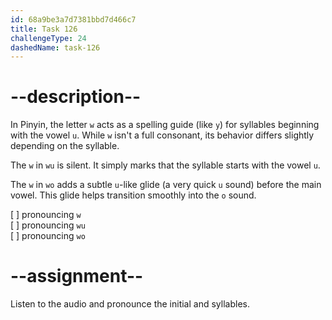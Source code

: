 ```yaml
---
id: 68a9be3a7d7381bbd7d466c7
title: Task 126
challengeType: 24
dashedName: task-126
---
```


<!--SPEAKING-->

<!-- (Audio) A: w, wu, wo -->

# --description--

In Pinyin, the letter `w` acts as a ​spelling guide​ (like `y`) for syllables beginning with the vowel `u`. While `w` isn't a full consonant, its behavior differs slightly depending on the syllable.

The `w` ​in `wu` is silent. It simply marks that the syllable starts with the vowel `u`.

The `w` in `wo` adds a subtle `u`-like glide (a very quick `u` sound) before the main vowel. This glide helps transition smoothly into the `o` sound.

[ ] pronouncing `w`  
[ ] pronouncing `wu`  
[ ] pronouncing `wo`

# --assignment--

Listen to the audio and pronounce the initial and syllables.
